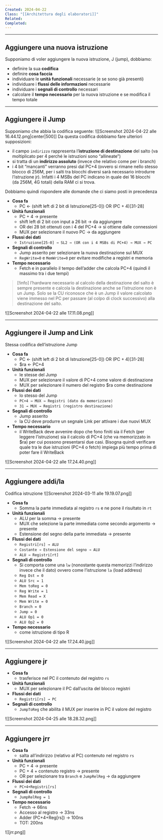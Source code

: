 ```yaml
---
Created: 2024-04-22
Class: "[[Architettura degli elaboratori]]"
Related: 
Completed:
---
```

---
## Aggiungere una nuova istruzione
Supponiamo di voler aggiungere la nuova istruzione, J (jump), dobbiamo:
- definire la sua **codifica**
- definire **cosa faccia**
- individuare le **unità funzionali** necessarie (e se sono già presenti)
- individuare i **flussi delle informazioni** necessarie
- individuare i **segnali di controllo** necessari
- calcolare il **tempo necessario** per la nuova istruzione e se modifica il tempo totale

---
## Aggiungere il Jump
Supponiamo che abbia la codifica seguente:
![[Screenshot 2024-04-22 alle 16.44.12.png|center|500]]
Da questa codifica dobbiamo fare ulteriori supposizioni:
- il campo `indirizzo` rappresenta l’**istruzione di destinazione** del salto (va moltiplicato per 4 perché le istruzioni sono “allineate”)
- si tratta di un  **indirizzo assoluto** (invece che relativo come per i branch)
- i 4 bit “mancanti” verranno presi dal PC+4 (ovvero si rimane nello stesso blocco di 256M, per i salti tra blocchi diversi sarà necessario introdurre l’istruzione jr). Infatti i 4 MSBs del PC indicano in quale dei 16 blocchi (da 256M, 4G totali) della RAM ci si trova.

Dobbiamo quindi rispondere alle domande che ci siamo posti in precedenza
- **Cosa fa**
	- PC ← (shift left di 2 bit di Istruzione\[25-0]) OR (PC + 4)\[31-28]
- **Unità funzionali**
	- PC + 4 → presente
	- shift left di 2 bit con input a 26 bit → da aggiungere
	- OR dei 28 bit ottenuti con i 4 del PC+4 → si ottiene dalle connessioni
	- MUX per selezionare  il nuovo PC → da aggiungere
- **Flussi dei dati**
	- `Istruzione[25-0] → SL2 → (OR con i 4 MSBs di PC+4) → MUX → PC`
- **Segnali di controllo**
	- Jump asserito per selezionare la nuova destinazione sul MUX
	- `RegWrite=0` e `MemWrite=0` per evitare modifiche a registri e memoria
- **Tempo necessario**
	- Fetch e in parallelo il tempo dell’adder che calcola PC+4 (quindi il massimo tra i due tempi)

>[!info]
>l’hardware necessario al calcolo della destinazione del salto è sempre presente e calcola la destinazione anche se l’istruzione non è un Jump. Solo se la CU riconosce che è un Jump il valore calcolato viene immesso nel PC per passare (al colpo di clock successivo) alla destinazione del salto.

![[Screenshot 2024-04-22 alle 17.11.08.png]]

---
## Aggiungere il Jump and Link
Stessa codifica dell’istruzione Jump
- **Cosa fa**
	- PC ← (shift left di 2 bit di Istruzione\[25-0]) OR (PC + 4)\[31-28]
	- $ra ← PC+4
- **Unità funzionali**
	- le stesse del Jump
	- MUX per selezionare il valore di PC+4 come valore di destinazione
	- MUX per selezionare il numero del registro $ra come destinazione
- **Flussi dei dati**
	- lo stesso del Jump
	- `PC+4 → MUX → Registri (dato da memorizzare)`
	- `31 → MUX → Registri (registro destinazione)`
- **Segnali di controllo**
	- Jump asserito
	- la CU deve produrre un segnale Link per attivare i due nuovi MUX
- **Tempo necessario**
	- il WriteBack deve avvenire dopo che fono finiti sia il Fetch (per leggere l’istruzione) sia il calcolo di PC+4 (che va memorizzato in $ra) per cui possono presentarsi due casi. Bisogna quindi verificare quale tra le due istruzioni (PC+4 o fetch) impiega più tempo prima di poter fare il WriteBack

![[Screenshot 2024-04-22 alle 17.24.40.png]]

---
## Aggiungere addi/la
Codifica istruzione
![[Screenshot 2024-03-11 alle 19.19.07.png]]

- **Cosa fa**
	- Somma la parte immediata al registro `rs` e ne pone il risultato in `rt`
- **Unità funzionali**
	- ALU per la somma → presente
	- MUX che selezione la parte immediata come secondo argomento → presente
	- Estensione del segno della parte immediata → presente
- **Flussi dei dati**
	- `Registri[rs] → ALU`
	- `Costante → Estensione del segno → ALU`
	- `ALU → Registri[rt]`
- **Segnali di controllo**
	- Si comporta come una `lw` (nonostante questa memorizzi l’indirizzo invece che il dato) ovvero come l’istruzione `la` (load address)
	- `Reg Dst = 0`
	- `ALU Src = 1`
	- `Mem toReg = 0`
	- `Reg Write = 1`
	- `Mem Read = X`
	- `Mem Write = 0`
	- `Branch = 0`
	- `Jump = 0`
	- `ALU Op1 = 0`
	- `ALU Op2 = 0`
- **Tempo necessario**
	- come istruzione di tipo R

![[Screenshot 2024-04-22 alle 17.24.40.jpg]]

---
## Aggiungere jr
- **Cosa fa**
	- trasferisce nel PC il contenuto del registro `rs`
- **Unità funzionali**
	- MUX per selezionare il PC dall’uscita del blocco registri
- **Flussi dei dati**
	- `Registri[rs] → PC`
- **Segnali di controllo**
	- `JumpToReg` che abilita il MUX per inserire in PC il valore del registro

![[Screenshot 2024-04-25 alle 18.28.32.png]]

---
## Aggiungere jrr
- **Cosa fa**
	- salta all’indirizzo (relativo al PC) contenuto nel registro `rs`
- **Unità funzionali**
	- PC + 4 → presente
	- PC + 4 + contenuto registro → presente
	- OR per selezionare tra `Branch` e `JumpRelReg` → da aggiungere
- **Flussi dei dati**
	- `PC+4+Registri[rs]`
- **Segnali di controllo**
	- `JumpRelReg = 1`
- **Tempo necessario**
	- Fetch → 66ns
	- Accesso al registro → 33ns
	- Adder (PC+4+Reg\[rs]) → 100ns
	- TOT: 200ns

![[jrr.png]]